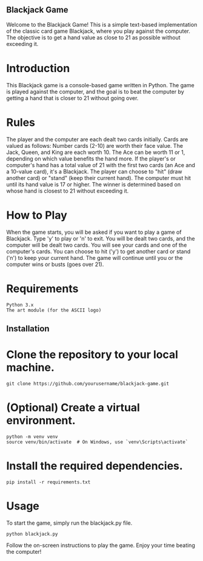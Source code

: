 ## Blackjack Game
Welcome to the Blackjack Game! This is a simple text-based implementation of the classic card game Blackjack, where you play against the computer. The objective is to get a hand value as close to 21 as possible without exceeding it.

# Introduction
This Blackjack game is a console-based game written in Python. The game is played against the computer, and the goal is to beat the computer by getting a hand that is closer to 21 without going over.

# Rules
The player and the computer are each dealt two cards initially.
Cards are valued as follows:
Number cards (2-10) are worth their face value.
The Jack, Queen, and King are each worth 10.
The Ace can be worth 11 or 1, depending on which value benefits the hand more.
If the player's or computer's hand has a total value of 21 with the first two cards (an Ace and a 10-value card), it's a Blackjack.
The player can choose to "hit" (draw another card) or "stand" (keep their current hand).
The computer must hit until its hand value is 17 or higher.
The winner is determined based on whose hand is closest to 21 without exceeding it.

# How to Play
When the game starts, you will be asked if you want to play a game of Blackjack. Type 'y' to play or 'n' to exit.
You will be dealt two cards, and the computer will be dealt two cards.
You will see your cards and one of the computer's cards.
You can choose to hit ('y') to get another card or stand ('n') to keep your current hand.
The game will continue until you or the computer wins or busts (goes over 21).

# Requirements

    Python 3.x
    The art module (for the ASCII logo)

## Installation
# Clone the repository to your local machine.

    git clone https://github.com/yourusername/blackjack-game.git

# (Optional) Create a virtual environment.

    python -m venv venv
    source venv/bin/activate  # On Windows, use `venv\Scripts\activate`

# Install the required dependencies.

    pip install -r requirements.txt

# Usage

To start the game, simply run the blackjack.py file.

    python blackjack.py

Follow the on-screen instructions to play the game. Enjoy your time beating the computer!

